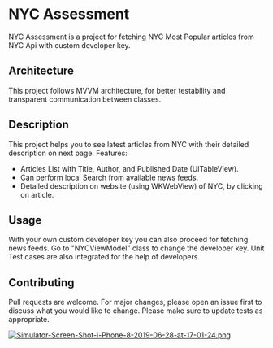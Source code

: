 # NYC Assessment

NYC Assessment is a project for fetching NYC Most Popular articles from NYC Api with custom developer key.

## Architecture

This project follows MVVM architecture, for better testability and transparent communication between classes.

## Description

This project helps you to see latest articles from NYC with their detailed description on next page.
Features:
- Articles List with Title, Author, and Published Date (UITableView).
- Can perform local Search from available news feeds.
- Detailed description on website (using WKWebView) of NYC, by clicking on article.

## Usage

With your own custom developer key you can also proceed for fetching news feeds. 
Go to "NYCViewModel" class to change the developer key.
Unit Test cases are also integrated for the help of developers.


## Contributing
Pull requests are welcome. For major changes, please open an issue first to discuss what you would like to change.
Please make sure to update tests as appropriate.

[![Simulator-Screen-Shot-i-Phone-8-2019-06-28-at-17-01-24.png](https://i.postimg.cc/CLQkV1mr/Simulator-Screen-Shot-i-Phone-8-2019-06-28-at-17-01-24.png)](https://postimg.cc/8jLjR18L)
